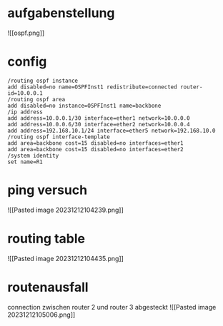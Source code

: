 # aufgabenstellung
![[ospf.png]]

# config
```mikrotik
/routing ospf instance
add disabled=no name=OSPFInst1 redistribute=connected router-id=10.0.0.1
/routing ospf area
add disabled=no instance=OSPFInst1 name=backbone
/ip address
add address=10.0.0.1/30 interface=ether1 network=10.0.0.0
add address=10.0.0.6/30 interface=ether2 network=10.0.0.4
add address=192.168.10.1/24 interface=ether5 network=192.168.10.0
/routing ospf interface-template
add area=backbone cost=15 disabled=no interfaces=ether1
add area=backbone cost=15 disabled=no interfaces=ether2
/system identity
set name=R1
```

# ping versuch
![[Pasted image 20231212104239.png]]

# routing table
![[Pasted image 20231212104435.png]]

# routenausfall
connection zwischen router 2 und router 3 abgesteckt
![[Pasted image 20231212105006.png]]

